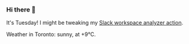 ### Hi there :wave:

It's Tuesday! I might be tweaking my [Slack workspace analyzer action](https://github.com/bewuethr/slack-analyzer).

Weather in Toronto: sunny, at +9°C.

